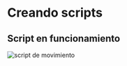 # Creando scripts

## Script en funcionamiento

![script de movimiento](./images/movimiento_cubo.gif)
